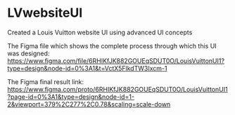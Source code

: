 # LVwebsiteUI
Created a Louis Vuitton website UI using advanced UI concepts

The Figma file which shows the complete process through which this UI was designed: https://www.figma.com/file/6RHIKfJK882GOUEqSDUT0O/LouisVuittonUI1?type=design&node-id=0%3A1&t=VctX5FlkdTW3Ixcm-1

The Figma final result link: https://www.figma.com/proto/6RHIKfJK882GOUEqSDUT0O/LouisVuittonUI1?page-id=0%3A1&type=design&node-id=1-2&viewport=379%2C277%2C0.78&scaling=scale-down
